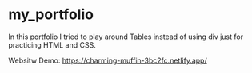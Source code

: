 # my_portfolio
In this portfolio I tried to play around Tables instead of using div just for practicing HTML and CSS.

Websitw Demo: https://charming-muffin-3bc2fc.netlify.app/
